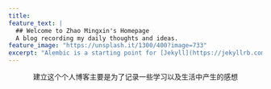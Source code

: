 ```yaml
---
title:
feature_text: |
  ## Welcome to Zhao Mingxin's Homepage
  A blog recording my daily thoughts and ideas.
feature_image: "https://unsplash.it/1300/400?image=733"
excerpt: "Alembic is a starting point for [Jekyll](https://jekyllrb.com/) projects. Rather than starting from scratch, this boilerplate is designed to get the ball rolling immediately. Install it, configure it, tweak it, push it."
---
```

<center>
建立这个个人博客主要是为了记录一些学习以及生活中产生的感想
</center>